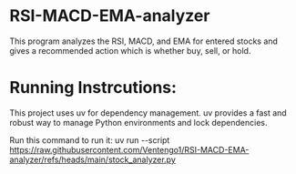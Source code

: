 # RSI-MACD-EMA-analyzer

This program analyzes the RSI, MACD, and EMA for entered stocks and gives a recommended action which is whether buy, sell, or hold.

# Running Instrcutions:

This project uses uv for dependency management. uv provides a fast and robust way to manage Python environments and lock dependencies.

Run this command to run it: uv run --script https://raw.githubusercontent.com/Ventengo1/RSI-MACD-EMA-analyzer/refs/heads/main/stock_analyzer.py

